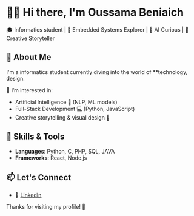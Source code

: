 # 👋🏼 Hi there, I'm Oussama Beniaich

🎓 Informatics student | 🤖 Embedded Systems Explorer | 🧠 AI Curious | 🎨 Creative Storyteller

## 🚀 About Me

I'm a informatics student currently diving into the world of **technology, design.

🔐 I’m interested in:
- Artificial Intelligence 🤖 (NLP, ML models)
- Full-Stack Development 💻 (Python, JavaScript)
- Creative storytelling & visual design 🎨

## 🧠 Skills & Tools

- **Languages**: Python, C, PHP, SQL, JAVA
- **Frameworks**: React, Node.js

## 📫 Let's Connect

- 💼 [LinkedIn](https://www.linkedin.com/in/oussama-beniaich-58aa0b222/) 




Thanks for visiting my profile! 🙌
